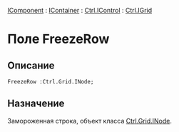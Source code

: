 ﻿---
Link: Com.Ctrl.IGrid.@FreezeRow
---

[IComponent](topic:Com.Custom.ComClasses.IComponent.Default) :
[IContainer](topic:Com.Custom.ComClasses.IContainer.Default) :
[Ctrl.IControl](topic:Com.Custom.ComClasses.Ctrl.IControl.Default) :
[Ctrl.IGrid](Default)

# Поле FreezeRow

## Описание

    FreezeRow :Ctrl.Grid.INode;

## Назначение

Замороженная строка, объект класса [Ctrl.Grid.INode](topic:Com.Custom.ComClasses.Ctrl.Grid.INode.Default).
